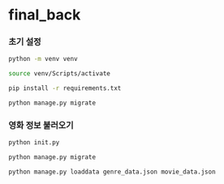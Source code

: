 # final_back



### 초기 설정

```bash
python -m venv venv

source venv/Scripts/activate

pip install -r requirements.txt

python manage.py migrate
```



### 영화 정보 불러오기

```bash
python init.py

python manage.py migrate

python manage.py loaddata genre_data.json movie_data.json
```

